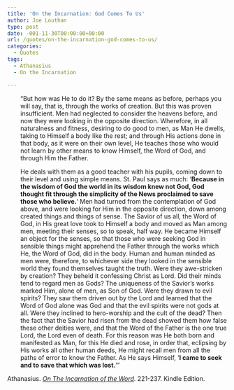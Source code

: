 ```yaml
---
title: 'On the Incarnation: God Comes To Us'
author: Joe Louthan
type: post
date: -001-11-30T00:00:00+00:00
url: /quotes/on-the-incarnation-god-comes-to-us/
categories:
  - Quotes
tags:
  - Athanasius
  - On the Incarnation

---
```

<p style="padding-left: 30px;">
  &#8220;But how was He to do it? By the same means as before, perhaps you will say, that is, through the works of creation. But this was proven insufficient. Men had neglected to consider the heavens before, and now they were looking in the opposite direction. Wherefore, in all naturalness and fitness, desiring to do good to men, as Man He dwells, taking to Himself a body like the rest; and through His actions done in that body, as it were on their own level, He teaches those who would not learn by other means to know Himself, the Word of God, and through Him the Father.
</p>

<p style="padding-left: 30px;">
  He deals with them as a good teacher with his pupils, coming down to their level and using simple means. St. Paul says as much: &#8216;<strong>Because in the wisdom of God the world in its wisdom knew not God, God thought fit through the simplicity of the News proclaimed to save those who believe.</strong>&#8216; Men had turned from the contemplation of God above, and were looking for Him in the opposite direction, down among created things and things of sense. The Savior of us all, the Word of God, in His great love took to Himself a body and moved as Man among men, meeting their senses, so to speak, half way. He became Himself an object for the senses, so that those who were seeking God in sensible things might apprehend the Father through the works which He, the Word of God, did in the body. Human and human minded as men were, therefore, to whichever side they looked in the sensible world they found themselves taught the truth. Were they awe-stricken by creation? They beheld it confessing Christ as Lord. Did their minds tend to regard men as Gods? The uniqueness of the Savior&#8217;s works marked Him, alone of men, as Son of God. Were they drawn to evil spirits? They saw them driven out by the Lord and learned that the Word of God alone was God and that the evil spirits were not gods at all. Were they inclined to hero-worship and the cult of the dead? Then the fact that the Savior had risen from the dead showed them how false these other deities were, and that the Word of the Father is the one true Lord, the Lord even of death. For this reason was He both born and manifested as Man, for this He died and rose, in order that, eclipsing by His works all other human deeds, He might recall men from all the paths of error to know the Father. As He says Himself, &#8216;<strong>I came to seek and to save that which was lost.</strong>&#8216;&#8221;
</p>

Athanasius. <a href="https://www.amazon.com/dp/B003CYLD5C/ref=as_li_ss_til?tag=iamlipr-20&camp=0&creative=0&linkCode=as4&creativeASIN=B003CYLD5C&adid=1S8V1F2MD1Y96Z9KJAFC&" target="_blank"><em>On The Incarnation of the Word</em></a>. 221-237. Kindle Edition.
